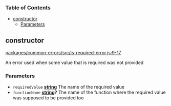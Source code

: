 <!-- Generated by documentation.js. Update this documentation by updating the source code. -->

### Table of Contents

-   [constructor][1]
    -   [Parameters][2]

## constructor

[packages/common-errors/src/is-required-error.js:9-17][3]

An error used when some value that is required was not provided

### Parameters

-   `requiredValue` **[string][4]** The name of the required value
-   `functionName` **[string][4]?** The name of the function where the required value was supposed to be provided too

[1]: #constructor

[2]: #parameters

[3]: https://github.com/KrimzenNinja/shared-node-modules/blob/cf5f7bdf34ebec9a060f4688cbe5ad776dbd8bfb/packages/common-errors/src/is-required-error.js#L9-L17 "Source code on GitHub"

[4]: https://developer.mozilla.org/docs/Web/JavaScript/Reference/Global_Objects/String
